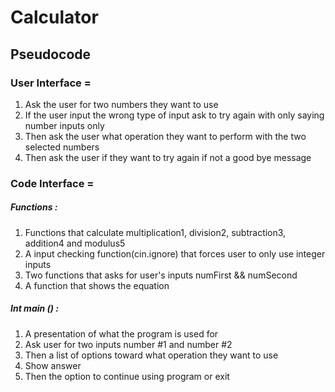 # Calculator

## Pseudocode

### User Interface =

1. Ask the user for two numbers they want to use
2. If the user input the wrong type of input ask to try again with only saying number inputs only
3. Then ask the user what operation they want to perform with the two selected numbers
4. Then ask the user if they want to try again if not a good bye message

### Code Interface =

##### Functions :

1. Functions that calculate multiplication1, division2, subtraction3, addition4 and modulus5
2. A input checking function(cin.ignore) that forces user to only use integer inputs
3. Two functions that asks for user's inputs numFirst && numSecond
4. A function that shows the equation

##### Int main () :

1. A presentation of what the program is used for
2. Ask user for two inputs number #1 and number #2
3. Then a list of options toward what operation they want to use
4. Show answer
5. Then the option to continue using program or exit
